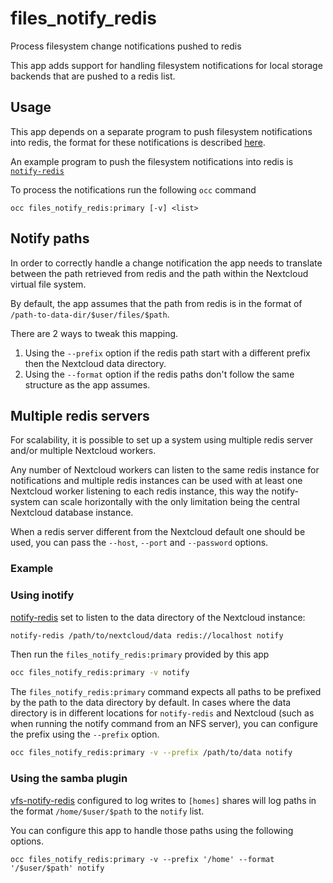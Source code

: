 # files_notify_redis

Process filesystem change notifications pushed to redis

This app adds support for handling filesystem notifications for local storage backends that are pushed to a redis list.

## Usage

This app depends on a separate program to push filesystem notifications into redis, the format for these notifications is described [here](https://github.com/icewind1991/nc-fs-events/).

An example program to push the filesystem notifications into redis is [`notify-redis`](https://github.com/icewind1991/notify-redis)

To process the notifications run the following `occ` command

```
occ files_notify_redis:primary [-v] <list>
```

## Notify paths

In order to correctly handle a change notification the app needs to translate between the path retrieved from redis and the path within the Nextcloud virtual file system.

By default, the app assumes that the path from redis is in the format of `/path-to-data-dir/$user/files/$path`.

There are 2 ways to tweak this mapping.

1. Using the `--prefix` option if the redis path start with a different prefix then the Nextcloud data directory.
2. Using the `--format` option if the redis paths don't follow the same structure as the app assumes.

## Multiple redis servers

For scalability, it is possible to set up a system using multiple redis server and/or multiple Nextcloud workers.

Any number of Nextcloud workers can listen to the same redis instance for notifications and multiple redis instances can be used
with at least one Nextcloud worker listening to each redis instance, this way the notify-system can scale horizontally with the
only limitation being the central Nextcloud database instance. 

When a redis server different from the Nextcloud default one should be used, you can pass the `--host`, `--port` and `--password`
options.

### Example

### Using inotify

[notify-redis](https://github.com/icewind1991/notify-redis) set to listen to the data directory of the Nextcloud instance:

```bash
notify-redis /path/to/nextcloud/data redis://localhost notify
```

Then run the `files_notify_redis:primary` provided by this app

```bash
occ files_notify_redis:primary -v notify
```

The `files_notify_redis:primary` command expects all paths to be prefixed by the path to the data directory by default.
In cases where the data directory is in different locations for `notify-redis` and Nextcloud (such as when running the notify command from an NFS server), you can configure the prefix using the `--prefix` option.

```bash
occ files_notify_redis:primary -v --prefix /path/to/data notify
```

### Using the samba plugin

[vfs-notify-redis](https://github.com/icewind1991/samba_vfs_notify_redis) configured to log writes to `[homes]` shares will log paths in the format `/home/$user/$path` to the `notify` list.

You can configure this app to handle those paths using the following options.

```
occ files_notify_redis:primary -v --prefix '/home' --format '/$user/$path' notify
```
